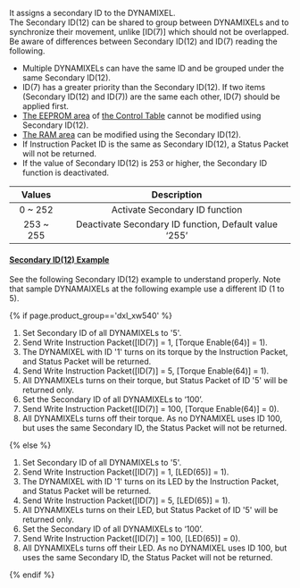 It assigns a secondary ID to the DYNAMIXEL.  
The Secondary ID(12) can be shared to group between DYNAMIXELs and to synchronize their movement, unlike [ID(7)] which should not be overlapped. 
Be aware of differences between Secondary ID(12) and ID(7) reading the following.
- Multiple DYNAMIXELs can have the same ID and be grouped under the same Secondary ID(12). 
- ID(7) has a greater priority than the Secondary ID(12). If two items (Secondary ID(12) and ID(7)) are the same each other, ID(7) should be applied first.
- [The EEPROM area](#control-table-of-eeprom-area) of [the Control Table](#control-table) cannot be modified using Secondary ID(12). 
- [The RAM area](#control-table-of-ram-area) can be modified using the Secondary ID(12).
- If Instruction Packet ID is the same as Secondary ID(12), a Status Packet will not be returned.
- If the value of Secondary ID(12) is 253 or higher, the Secondary ID function is deactivated.

|  Values   |                      Description                      |
|:---------:|:-----------------------------------------------------:|
|  0 ~ 252  |            Activate Secondary ID function             |
| 253 ~ 255 | Deactivate Secondary ID function, Default value ‘255’ |

#### [Secondary ID(12) Example](#secondary-id12-example) 

See the following Secondary ID(12) example to understand properly. Note that sample DYNAMAIXELs at the following example use a different ID (1 to 5).

{% if page.product_group=='dxl_xw540' %}

1. Set Secondary ID of all DYNAMIXELs to '5'.
2. Send Write Instruction Packet([ID(7)] = 1, [Torque Enable(64)] = 1).
3. The DYNAMIXEL with ID '1' turns on its torque by the Instruction Packet, and Status Packet will be returned.
4. Send Write Instruction Packet([ID(7)] = 5, [Torque Enable(64)] = 1).
5. All DYNAMIXELs turns on their torque, but Status Packet of ID '5' will be returned only.
6. Set the Secondary ID of all DYNAMIXELs to ‘100’.
7. Send Write Instruction Packet([ID(7)] = 100, [Torque Enable(64)] = 0).
8. All DYNAMIXELs turns off their torque. As no DYNAMIXEL uses ID 100, but uses the same Secondary ID, the Status Packet will not be returned.

{% else %}

1. Set Secondary ID of all DYNAMIXELs to '5'.
2. Send Write Instruction Packet([ID(7)] = 1, [LED(65)] = 1).
3. The DYNAMIXEL with ID '1' turns on its LED by the Instruction Packet, and Status Packet will be returned.
4. Send Write Instruction Packet([ID(7)] = 5, [LED(65)] = 1).
5. All DYNAMIXELs turns on their LED, but Status Packet of ID '5' will be returned only.
6. Set the Secondary ID of all DYNAMIXELs to ‘100’.
7. Send Write Instruction Packet([ID(7)] = 100, [LED(65)] = 0).
8. All DYNAMIXELs turns off their LED. As no DYNAMIXEL uses ID 100, but uses the same Secondary ID, the Status Packet will not be returned.

{% endif %}
